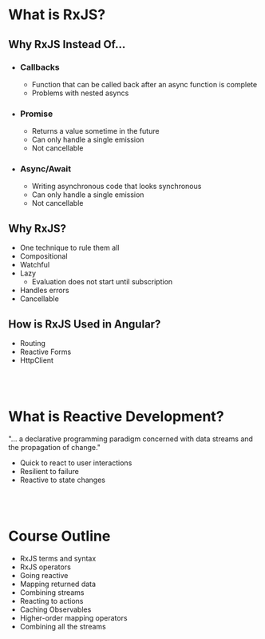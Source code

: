 # What is RxJS?

## Why RxJS Instead Of...

- ### Callbacks
  - Function that can be called back after an async function is complete
  - Problems with nested asyncs
- ### Promise
  - Returns a value sometime in the future
  - Can only handle a single emission
  - Not cancellable
- ### Async/Await
  - Writing asynchronous code that looks synchronous
  - Can only handle a single emission
  - Not cancellable

## Why RxJS?

- One technique to rule them all
- Compositional
- Watchful
- Lazy
  - Evaluation does not start until subscription
- Handles errors
- Cancellable

## How is RxJS Used in Angular?

- Routing
- Reactive Forms
- HttpClient

<br/><br/>

# What is Reactive Development?

"... a declarative programming paradigm concerned with data streams and the propagation of change."

- Quick to react to user interactions
- Resilient to failure
- Reactive to state changes

<br/>
<br/>

# Course Outline

- RxJS terms and syntax
- RxJS operators
- Going reactive
- Mapping returned data
- Combining streams
- Reacting to actions
- Caching Observables
- Higher-order mapping operators
- Combining all the streams

